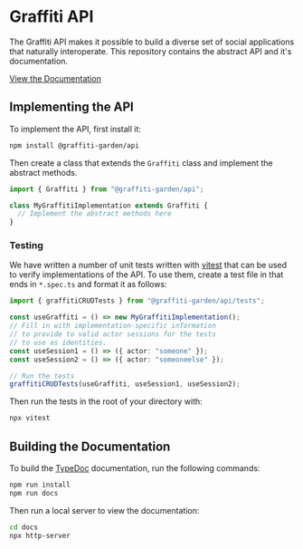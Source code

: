 # Graffiti API

The Graffiti API makes it possible to build a diverse set of social applications that naturally interoperate.
This repository contains the abstract API and it's documentation.

[View the Documentation](https://api.graffiti.garden/classes/Graffiti.html)

## Implementing the API

To implement the API, first install it:

```bash
npm install @graffiti-garden/api
```

Then create a class that extends the `Graffiti` class and implement the abstract methods.

```typescript
import { Graffiti } from "@graffiti-garden/api";

class MyGraffitiImplementation extends Graffiti {
  // Implement the abstract methods here
}
```

### Testing

We have written a number of unit tests written with [vitest](https://vitest.dev/)
that can be used to verify implementations of the API.
To use them, create a test file in that ends in `*.spec.ts` and format it as follows:

```typescript
import { graffitiCRUDTests } from "@graffiti-garden/api/tests";

const useGraffiti = () => new MyGraffitiImplementation();
// Fill in with implementation-specific information
// to provide to valid actor sessions for the tests
// to use as identities.
const useSession1 = () => ({ actor: "someone" });
const useSession2 = () => ({ actor: "someoneelse" });

// Run the tests
graffitiCRUDTests(useGraffiti, useSession1, useSession2);
```

Then run the tests in the root of your directory with:

```bash
npx vitest
```

## Building the Documentation

To build the [TypeDoc](https://typedoc.org/) documentation, run the following commands:

```bash
npm run install
npm run docs
```

Then run a local server to view the documentation:

```bash
cd docs
npx http-server
```
